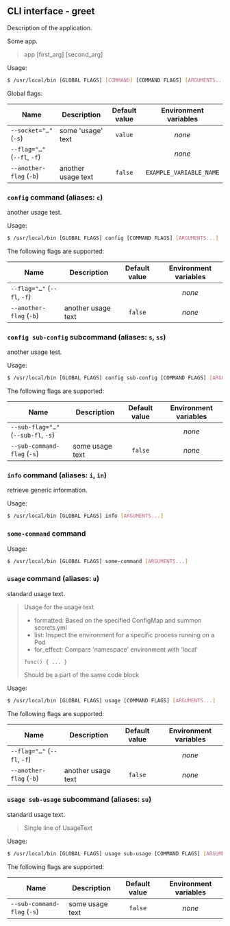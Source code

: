 ## CLI interface - greet

Description of the application.

Some app.

> app [first_arg] [second_arg]

Usage:

```bash
$ /usr/local/bin [GLOBAL FLAGS] [COMMAND] [COMMAND FLAGS] [ARGUMENTS...]
```

Global flags:

| Name                        | Description        | Default value |  Environment variables  |
|-----------------------------|--------------------|:-------------:|:-----------------------:|
| `--socket="…"` (`-s`)       | some 'usage' text  |    `value`    |         *none*          |
| `--flag="…"` (`--fl`, `-f`) |                    |               |         *none*          |
| `--another-flag` (`-b`)     | another usage text |    `false`    | `EXAMPLE_VARIABLE_NAME` |

### `config` command (aliases: `c`)

another usage test.

Usage:

```bash
$ /usr/local/bin [GLOBAL FLAGS] config [COMMAND FLAGS] [ARGUMENTS...]
```

The following flags are supported:

| Name                        | Description        | Default value | Environment variables |
|-----------------------------|--------------------|:-------------:|:---------------------:|
| `--flag="…"` (`--fl`, `-f`) |                    |               |        *none*         |
| `--another-flag` (`-b`)     | another usage text |    `false`    |        *none*         |

### `config sub-config` subcommand (aliases: `s`, `ss`)

another usage test.

Usage:

```bash
$ /usr/local/bin [GLOBAL FLAGS] config sub-config [COMMAND FLAGS] [ARGUMENTS...]
```

The following flags are supported:

| Name                                | Description     | Default value | Environment variables |
|-------------------------------------|-----------------|:-------------:|:---------------------:|
| `--sub-flag="…"` (`--sub-fl`, `-s`) |                 |               |        *none*         |
| `--sub-command-flag` (`-s`)         | some usage text |    `false`    |        *none*         |

### `info` command (aliases: `i`, `in`)

retrieve generic information.

Usage:

```bash
$ /usr/local/bin [GLOBAL FLAGS] info [ARGUMENTS...]
```

### `some-command` command

Usage:

```bash
$ /usr/local/bin [GLOBAL FLAGS] some-command [ARGUMENTS...]
```

### `usage` command (aliases: `u`)

standard usage text.

> Usage for the usage text
> - formatted:  Based on the specified ConfigMap and summon secrets.yml
> - list:       Inspect the environment for a specific process running on a Pod
> - for_effect: Compare 'namespace' environment with 'local'
> ```
> func() { ... }
> ```
> Should be a part of the same code block

Usage:

```bash
$ /usr/local/bin [GLOBAL FLAGS] usage [COMMAND FLAGS] [ARGUMENTS...]
```

The following flags are supported:

| Name                        | Description        | Default value | Environment variables |
|-----------------------------|--------------------|:-------------:|:---------------------:|
| `--flag="…"` (`--fl`, `-f`) |                    |               |        *none*         |
| `--another-flag` (`-b`)     | another usage text |    `false`    |        *none*         |

### `usage sub-usage` subcommand (aliases: `su`)

standard usage text.

> Single line of UsageText

Usage:

```bash
$ /usr/local/bin [GLOBAL FLAGS] usage sub-usage [COMMAND FLAGS] [ARGUMENTS...]
```

The following flags are supported:

| Name                        | Description     | Default value | Environment variables |
|-----------------------------|-----------------|:-------------:|:---------------------:|
| `--sub-command-flag` (`-s`) | some usage text |    `false`    |        *none*         |
